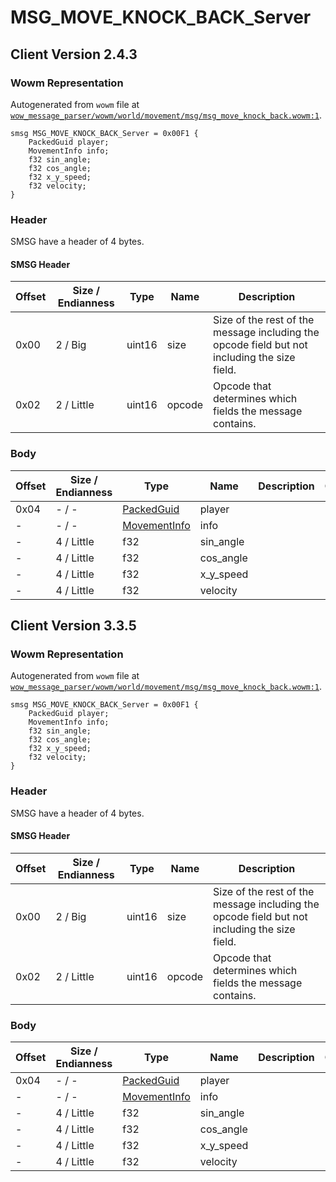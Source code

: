 # MSG_MOVE_KNOCK_BACK_Server

## Client Version 2.4.3

### Wowm Representation

Autogenerated from `wowm` file at [`wow_message_parser/wowm/world/movement/msg/msg_move_knock_back.wowm:1`](https://github.com/gtker/wow_messages/tree/main/wow_message_parser/wowm/world/movement/msg/msg_move_knock_back.wowm#L1).
```rust,ignore
smsg MSG_MOVE_KNOCK_BACK_Server = 0x00F1 {
    PackedGuid player;
    MovementInfo info;
    f32 sin_angle;
    f32 cos_angle;
    f32 x_y_speed;
    f32 velocity;
}
```
### Header

SMSG have a header of 4 bytes.

#### SMSG Header

| Offset | Size / Endianness | Type   | Name   | Description |
| ------ | ----------------- | ------ | ------ | ----------- |
| 0x00   | 2 / Big           | uint16 | size   | Size of the rest of the message including the opcode field but not including the size field.|
| 0x02   | 2 / Little        | uint16 | opcode | Opcode that determines which fields the message contains.|

### Body

| Offset | Size / Endianness | Type | Name | Description | Comment |
| ------ | ----------------- | ---- | ---- | ----------- | ------- |
| 0x04 | - / - | [PackedGuid](../spec/packed-guid.md) | player |  |  |
| - | - / - | [MovementInfo](movementinfo.md) | info |  |  |
| - | 4 / Little | f32 | sin_angle |  |  |
| - | 4 / Little | f32 | cos_angle |  |  |
| - | 4 / Little | f32 | x_y_speed |  |  |
| - | 4 / Little | f32 | velocity |  |  |

## Client Version 3.3.5

### Wowm Representation

Autogenerated from `wowm` file at [`wow_message_parser/wowm/world/movement/msg/msg_move_knock_back.wowm:1`](https://github.com/gtker/wow_messages/tree/main/wow_message_parser/wowm/world/movement/msg/msg_move_knock_back.wowm#L1).
```rust,ignore
smsg MSG_MOVE_KNOCK_BACK_Server = 0x00F1 {
    PackedGuid player;
    MovementInfo info;
    f32 sin_angle;
    f32 cos_angle;
    f32 x_y_speed;
    f32 velocity;
}
```
### Header

SMSG have a header of 4 bytes.

#### SMSG Header

| Offset | Size / Endianness | Type   | Name   | Description |
| ------ | ----------------- | ------ | ------ | ----------- |
| 0x00   | 2 / Big           | uint16 | size   | Size of the rest of the message including the opcode field but not including the size field.|
| 0x02   | 2 / Little        | uint16 | opcode | Opcode that determines which fields the message contains.|

### Body

| Offset | Size / Endianness | Type | Name | Description | Comment |
| ------ | ----------------- | ---- | ---- | ----------- | ------- |
| 0x04 | - / - | [PackedGuid](../spec/packed-guid.md) | player |  |  |
| - | - / - | [MovementInfo](movementinfo.md) | info |  |  |
| - | 4 / Little | f32 | sin_angle |  |  |
| - | 4 / Little | f32 | cos_angle |  |  |
| - | 4 / Little | f32 | x_y_speed |  |  |
| - | 4 / Little | f32 | velocity |  |  |


